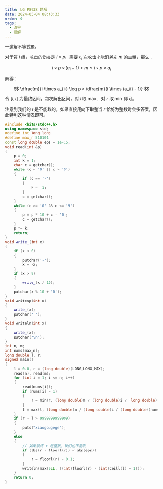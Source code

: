 ```yaml
---
title: LG P8938 题解
date: 2024-05-04 08:43:33
order: 0
tags:
  - 洛谷
  - 题解
---
```

<!---->
<!--more-->

一道解不等式题。

对于第 $i$ 级，攻击的伤害是 $i \times p$，需要 $a_{i}$ 次攻击才能消耗完 $m$ 的血量，那么：

$$
i \times p \times (a_{i} - 1) < m \leq i \times p \times a_{i}
$$

解得：

$$
\dfrac{m}{i \times a_{i}} \leq p < \dfrac{m}{i \times (a_{i} - 1)}
$$

令 $[l,r]$ 为最终区间，每次解出区间，对 $l$ 取 $\max$，对 $r$ 取 $\min$ 即可。

注意到我们的 $r$ 是不能取的，如果直接用向下取整当 $r$ 恰好为整数时会多答案，因此特判这种情况即可。


```cpp
#include <bits/stdc++.h>
using namespace std;
#define int long long
#define max_n 510101
const long double eps = 1e-15;
void read(int &p)
{
    p = 0;
    int k = 1;
    char c = getchar();
    while (c < '0' || c > '9')
    {
        if (c == '-')
        {
            k = -1;
        }
        c = getchar();
    }
    while (c >= '0' && c <= '9')
    {
        p = p * 10 + c - '0';
        c = getchar();
    }
    p *= k;
    return;
}
void write_(int x)
{
    if (x < 0)
    {
        putchar('-');
        x = -x;
    }
    if (x > 9)
    {
        write_(x / 10);
    }
    putchar(x % 10 + '0');
}
void writesp(int x)
{
    write_(x);
    putchar(' ');
}
void writeln(int x)
{
    write_(x);
    putchar('\n');
}
int n, m;
int nums[max_n];
long double l, r;
signed main()
{
    l = 0.0, r = (long double)(LONG_LONG_MAX);
    read(n), read(m);
    for (int i = 1; i <= n; i++)
    {
        read(nums[i]);
        if (nums[i] > 1)
        {
            r = min(r, (long double)m / (long double)i / (long double)(nums[i] - 1));
        }
        l = max(l, (long double)m / (long double)i / (long double)(nums[i]));
    }
    if (r - l > 9999999999999)
    {
        puts("xiaogougege");
    }
    else
    {
        // 如果最终 r 是整数，我们也不能取
        if (abs(r - floorl(r)) < abs(eps))
        {
            r = floorl(r) - 0.1;
        }
        writeln(max(0LL, ((int)floorl(r) - (int)ceill(l) + 1)));
    }
    return 0;
}
```
